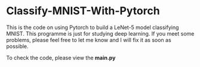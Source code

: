 # Classify-MNIST-With-Pytorch
This is the code on using Pytorch to build a LeNet-5 model classifying MNIST. This programme is just for studying deep learning. If you meet some problems, please feel free to let me know and I will fix it as soon as possible.

To check the code, please view the **main.py**
